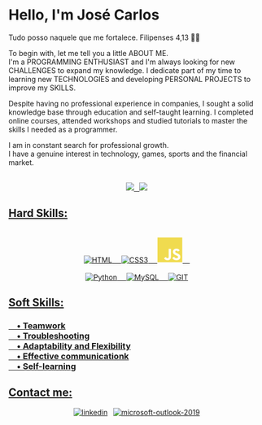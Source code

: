# Hello, I'm José Carlos

<p>Tudo posso naquele que me fortalece. Filipenses 4,13 🙏🏻</p>

To begin with, let me tell you a little ABOUT ME. <br>
I'm a PROGRAMMING ENTHUSIAST and I'm always looking for new CHALLENGES to expand my knowledge.
I dedicate part of my time to learning new TECHNOLOGIES and developing PERSONAL PROJECTS to improve my SKILLS.

Despite having no professional experience in companies, I sought a solid knowledge base through education and self-taught learning. I completed online courses, attended workshops and studied tutorials to master the skills I needed as a programmer.

I am in constant search for professional growth.<br>
I have a genuine interest in technology, games, sports and the financial market.<br><br>

<div align="center">
  <a href="https://github.com/jcddsj01">
  <img height="150em" src="https://github-readme-stats.vercel.app/api?username=jcddsj01&show_icons=true&theme=white&include_all_commits=true&count_private=true"/>&ensp;
  <img height="150em" src="https://github-readme-stats.vercel.app/api/top-langs/?username=jcddsj01&layout=compact&langs_count=7&theme=white"/>
</div>

## Hard Skills:

<div align="center"><br>
	<img title="HTML5" alt="HTML" height="50" width="50" src="https://cdn.jsdelivr.net/gh/devicons/devicon@latest/icons/html5/html5-plain-wordmark.svg">&emsp;
	<img title="CSS3" alt="CSS3" height="50" width="50" src="https://cdn.jsdelivr.net/gh/devicons/devicon@latest/icons/css3/css3-plain-wordmark.svg">&emsp;
	<img title="Javascript" alt="Javascript" height="50" width="50" src="https://raw.githubusercontent.com/devicons/devicon/master/icons/javascript/javascript-plain.svg">&emsp;
	<br><br>
	<img title="Python" alt="Python" height="50" width="50" src="https://cdn.jsdelivr.net/gh/devicons/devicon@latest/icons/python/python-original-wordmark.svg" />&emsp;
 	<img title="MySQL" alt="MySQL" height="50" width="50" src="https://cdn.jsdelivr.net/gh/devicons/devicon@latest/icons/mysql/mysql-original-wordmark.svg" />&emsp;
	<img title="GIT" alt="GIT" height="50" width="50" src="https://cdn.jsdelivr.net/gh/devicons/devicon/icons/git/git-original-wordmark.svg" />
</div>

## Soft Skills:

<div align="left" >
<h3>&emsp;&#149; Teamwork<br>
	&emsp;&#149; Troubleshooting<br>
	&emsp;&#149; Adaptability and Flexibility<br>
	&emsp;&#149; Effective communicationk<br>
	&emsp;&#149; Self-learning<br>
</div>

## Contact me:

<div align="center">
	<a href="https://www.linkedin.com/in/jose-carlos-703821254"><img width="50" height="50" src="https://img.icons8.com/fluency/50/linkedin.png" alt="linkedin"/></a>&ensp;
	<a href="mailto:jcddsj01@outlook.com"><img width="50" height="50" src="https://img.icons8.com/fluency/50/microsoft-outlook-2019.png" alt="microsoft-outlook-2019"/></a>
</div>

